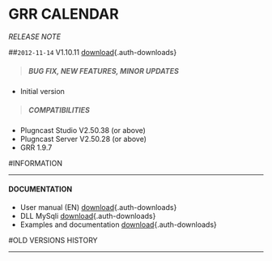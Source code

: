 # GRR CALENDAR
*RELEASE NOTE*

##`2012-11-14` V1.10.11 [download](applets/pcs-wa-grr-V1.10.16/grr-calendar-V1.10.11/grr-calendar-V1.10.11.saz){.auth-downloads}   
>##### **BUG FIX, NEW FEATURES, MINOR UPDATES**
- Initial version
>##### **COMPATIBILITIES**
- Plugncast Studio V2.50.38 (or above)
- Plugncast Server V2.50.28 (or above)
- GRR 1.9.7

#INFORMATION
***********************************************************************

#### **DOCUMENTATION**  
- User manual (EN) [download](applets/pcs-wa-grr-V1.10.16/grr-calendar-V1.10.11/grr-calendar-user-guide-005A_en.pdf){.auth-downloads}
- DLL MySqli [download](applets/pcs-wa-grr-V1.10.16/grr-calendar-V1.10.11/php_ext/php_mysqli.zip){.auth-downloads}
- Examples and documentation [download](applets/pcs-wa-grr-V1.10.16/models-V3.10.16/examples-and-documentation.zip){.auth-downloads}  

#OLD VERSIONS HISTORY
*********************************************************************************************************  